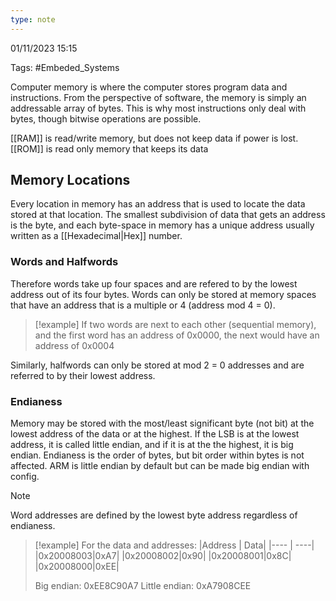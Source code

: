 ```yaml
---
type: note
---
```

01/11/2023 15:15

Tags: #Embeded_Systems 

Computer memory is where the computer stores program data and instructions. From the perspective of software, the memory is simply an addressable array of bytes. This is why most instructions only deal with bytes, though bitwise operations are possible.

[[RAM]] is read/write memory, but does not keep data if power is lost. [[ROM]] is read only memory that keeps its data

## Memory Locations
Every location in memory has an address that is used to locate the data stored at that location. The smallest subdivision of data that gets an address is the byte, and each byte-space in memory has a unique address usually written as a [[Hexadecimal|Hex]] number. 

### Words and Halfwords
Therefore words take up four spaces and are refered to by the lowest address out of its four bytes. Words can only be stored at memory spaces that have an address that is a multiple or 4 (address mod 4 = 0).

>[!example]
>If two words are next to each other (sequential memory), and the first word has an address of 0x0000, the next would have an address of 0x0004

Similarly, halfwords can only be stored at mod 2 = 0 addresses and are referred to by their lowest address.

### Endianess
Memory may be stored with the most/least significant byte (not bit) at the lowest address of the data or at the highest. If the LSB is at the lowest address, it is called little endian, and if it is at the the highest, it is big endian. Endianess is the order of bytes, but bit order within bytes is not affected. ARM is little endian by default but can be made big endian with config.

>[!note]
>Word addresses are defined by the lowest byte address regardless of endianess.

>[!example]
>For the data and addresses:
>|Address | Data|
>|---- | ----|
>|0x20008003|0xA7|
>|0x20008002|0x90|
>|0x20008001|0x8C|
>|0x20008000|0xEE|
>
>Big endian: 0xEE8C90A7
>Little endian: 0xA7908CEE


